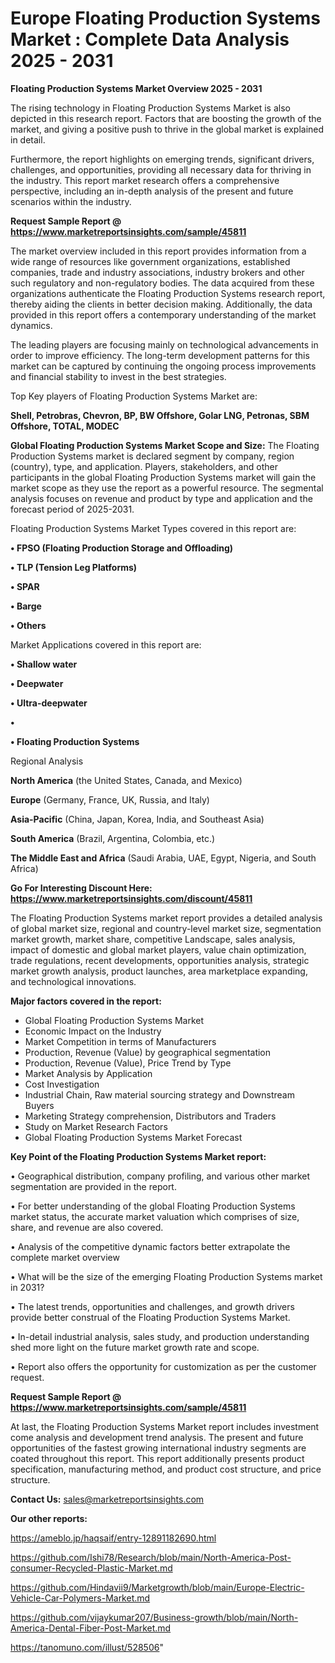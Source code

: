 # Europe Floating Production Systems Market : Complete Data Analysis 2025 - 2031

<Strong> Floating Production Systems Market Overview 2025 - 2031</strong>

The rising technology in Floating Production Systems Market is also depicted in this research report. Factors that are boosting the growth of the market, and giving a positive push to thrive in the global market is explained in detail.

Furthermore, the report highlights on emerging trends, significant drivers, challenges, and opportunities, providing all necessary data for thriving in the industry. This report market research offers a comprehensive perspective, including an in-depth analysis of the present and future scenarios within the industry.

<strong>Request Sample Report @ <a href=https://www.marketreportsinsights.com/sample/45811>https://www.marketreportsinsights.com/sample/45811</a></strong>

The market overview included in this report provides information from a wide range of resources like government organizations, established companies, trade and industry associations, industry brokers and other such regulatory and non-regulatory bodies. The data acquired from these organizations authenticate the Floating Production Systems research report, thereby aiding the clients in better decision making. Additionally, the data provided in this report offers a contemporary understanding of the market dynamics.

The leading players are focusing mainly on technological advancements in order to improve efficiency. The long-term development patterns for this market can be captured by continuing the ongoing process improvements and financial stability to invest in the best strategies.

Top Key players of Floating Production Systems Market are:

<strong>Shell, Petrobras, Chevron, BP, BW Offshore, Golar LNG, Petronas, SBM Offshore, TOTAL, MODEC</strong>

<strong><b>Global Floating Production Systems Market Scope and Size:</b></strong>
The Floating Production Systems market is declared segment by company, region (country), type, and application. Players, stakeholders, and other participants in the global Floating Production Systems market will gain the market scope as they use the report as a powerful resource. The segmental analysis focuses on revenue and product by type and application and the forecast period of 2025-2031.

Floating Production Systems Market Types covered in this report are:

<strong>•  FPSO (Floating Production Storage and Offloading)

•  TLP (Tension Leg Platforms)

•  SPAR

•  Barge

•  Others</strong>

Market Applications covered in this report are:

<strong>•  Shallow water

•  Deepwater

•  Ultra-deepwater

•  

•  Floating Production Systems</strong> 

Regional Analysis

<strong>North America</strong> (the United States, Canada, and Mexico)

<strong>Europe</strong> (Germany, France, UK, Russia, and Italy)

<strong>Asia-Pacific</strong> (China, Japan, Korea, India, and Southeast Asia)

<strong>South America</strong> (Brazil, Argentina, Colombia, etc.)

<strong>The Middle East and Africa</strong> (Saudi Arabia, UAE, Egypt, Nigeria, and South Africa)

<strong>Go For Interesting Discount Here: <a href=https://www.marketreportsinsights.com/discount/45811>https://www.marketreportsinsights.com/discount/45811</a></strong>

The Floating Production Systems market report provides a detailed analysis of global market size, regional and country-level market size, segmentation market growth, market share, competitive Landscape, sales analysis, impact of domestic and global market players, value chain optimization, trade regulations, recent developments, opportunities analysis, strategic market growth analysis, product launches, area marketplace expanding, and technological innovations.

<strong><b>Major factors covered in the report:</b></strong>
<ul>
  <li>Global Floating Production Systems Market </li>
  <li>Economic Impact on the Industry</li>
  <li>Market Competition in terms of Manufacturers</li>
  <li>Production, Revenue (Value) by geographical segmentation</li>
  <li>Production, Revenue (Value), Price Trend by Type</li>
  <li>Market Analysis by Application</li>
  <li>Cost Investigation</li>
  <li>Industrial Chain, Raw material sourcing strategy and Downstream Buyers</li>
  <li>Marketing Strategy comprehension, Distributors and Traders</li>
  <li>Study on Market Research Factors</li>
  <li>Global Floating Production Systems Market Forecast</li>
</ul>

<strong><b>Key Point of the Floating Production Systems Market report:</b></strong>

• Geographical distribution, company profiling, and various other market segmentation are provided in the report.

• For better understanding of the global Floating Production Systems market status, the accurate market valuation which comprises of size, share, and revenue are also covered.

• Analysis of the competitive dynamic factors better extrapolate the complete market overview

• What will be the size of the emerging Floating Production Systems market in 2031?

• The latest trends, opportunities and challenges, and growth drivers provide better construal of the Floating Production Systems Market.

• In-detail industrial analysis, sales study, and production understanding shed more light on the future market growth rate and scope.

• Report also offers the opportunity for customization as per the customer request.

<strong>Request Sample Report @ <a href=https://www.marketreportsinsights.com/sample/45811>https://www.marketreportsinsights.com/sample/45811</a></strong>

At last, the Floating Production Systems Market report includes investment come analysis and development trend analysis. The present and future opportunities of the fastest growing international industry segments are coated throughout this report. This report additionally presents product specification, manufacturing method, and product cost structure, and price structure.

<strong>Contact Us:</strong>
sales@marketreportsinsights.com

<strong>Our other reports:</strong>

<a href=https://ameblo.jp/haqsaif/entry-12891182690.html>https://ameblo.jp/haqsaif/entry-12891182690.html</a>

<a href=https://github.com/Ishi78/Research/blob/main/North-America-Post-consumer-Recycled-Plastic-Market.md>https://github.com/Ishi78/Research/blob/main/North-America-Post-consumer-Recycled-Plastic-Market.md</a>

<a href=https://github.com/Hindavii9/Marketgrowth/blob/main/Europe-Electric-Vehicle-Car-Polymers-Market.md>https://github.com/Hindavii9/Marketgrowth/blob/main/Europe-Electric-Vehicle-Car-Polymers-Market.md</a>

<a href=https://github.com/vijaykumar207/Business-growth/blob/main/North-America-Dental-Fiber-Post-Market.md>https://github.com/vijaykumar207/Business-growth/blob/main/North-America-Dental-Fiber-Post-Market.md</a>

<a href=https://tanomuno.com/illust/528506>https://tanomuno.com/illust/528506</a>"
